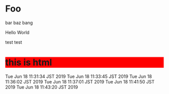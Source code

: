 # Foo

bar baz bang

Hello World

test test

<h1 style="background-color:#f00">this is html</h1>
Tue Jun 18 11:31:34 JST 2019
Tue Jun 18 11:33:45 JST 2019
Tue Jun 18 11:36:02 JST 2019
Tue Jun 18 11:37:01 JST 2019
Tue Jun 18 11:41:50 JST 2019
Tue Jun 18 11:43:20 JST 2019
